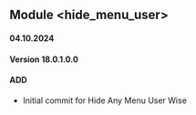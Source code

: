 ## Module <hide_menu_user>

#### 04.10.2024
#### Version 18.0.1.0.0
#### ADD

- Initial commit for Hide Any Menu User Wise
